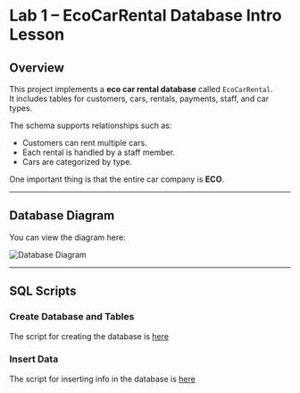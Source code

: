 # Lab 1 – EcoCarRental Database Intro Lesson

## Overview
This project implements a **eco car rental database** called `EcoCarRental`.  
It includes tables for customers, cars, rentals, payments, staff, and car types.  

The schema supports relationships such as:  
- Customers can rent multiple cars.  
- Each rental is handled by a staff member.  
- Cars are categorized by type.  

One important thing is that the entire car company is **ECO**.

---

## Database Diagram

You can view the diagram here:

![Database Diagram](https://www.plantuml.com/plantuml/png/jLHBRnCn4Bxlhp1xeQ14VG0NL5MDqY8g7gf2n3KQrfEkXHyhUr8KMluxirwpClMI6paaynXz-hvlnhaC19vsHbVFg4M3ejEWR5MX9KLxKIztWPn1Nmi8uayY7Yh1dvUYIOMDakAjkFcy5kVdjnykBc9xFey_M-K3RImOv96lYzNo_M9rzEhaHMng-7SF3IYTrL-dUjSwcy-VfRhqwfwfQDMW3Ky1VsMI8Ac1J0WSr63W-nH3uoJgYVeUmGzOCKsCDcmjvJ2dRuRnG42xyBSYSNmiu1wKXcyQPy8pUPGp9g8ui60R7Bpmgc5WbYrXpmXNrykRJukFHwSdixC1dFOTvjBUiRGdRgnv93gIuj4LukIGBR5VRY-7_qAmtKRm68tGeS_-ozbufmkJfwyfvxdY07GaEeGZKn_JGrJZ4zh8ORbNY_LrhAALHOrS3zMuG9ExAfzJsbTimdHzTBBeTB0tJFxGzc-7aV42idmqe8GftmTIwsJSI7d6J5pE-3kqCq4URDYYxpayPwSra78sjAeBrVZlylWudxk7j0V6gpiD3OQwMi94KuNqEeIoTHMlh1moOE4kGKHnQOBJljq0uPtpwcS_adjG0Eq2Il53KLjNbsZbpkZV)

---

## SQL Scripts

### Create Database and Tables

The script for creating the database is [here](./create_tables.sql) 

### Insert Data 

The script for inserting info in the database is [here](inerting.sql)
